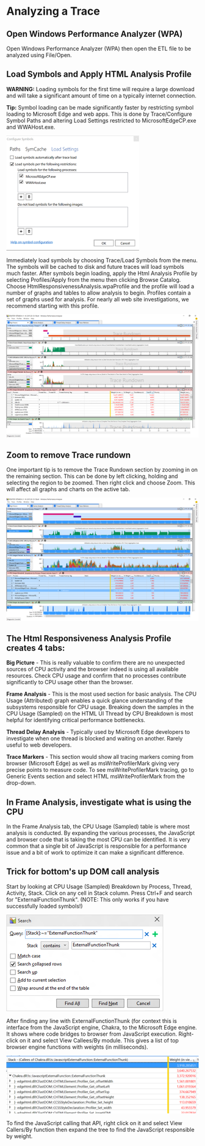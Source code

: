 # Analyzing a Trace

## Open Windows Performance Analyzer (WPA)
Open Windows Performance Analyzer (WPA) then open the ETL file to be analyzed using File/Open.

## Load Symbols and Apply HTML Analysis Profile
**WARNING:** Loading symbols for the first time will require a large download and will take a significant amount of time on a typically internet connection.

**Tip:** Symbol loading can be made significantly faster by restricting symbol loading to Microsoft Edge and web apps. This is done by Trace/Configure Symbol Paths and altering Load Settings restricted to MicrosoftEdgeCP.exe and WWAHost.exe.

![Symbol Restrictions](media/WPA-SymbolRestrictions.PNG)

Immediately load symbols by choosing Trace/Load Symbols from the menu. The symbols will be cached to disk and future traces will load symbols much faster. After symbols begin loading, apply the Html Analysis Profile by selecting Profiles/Apply from the menu then clicking Browse Catalog. Choose HtmlResponsivenessAnalysis.wpaProfile and the profile will load a number of graphs and tables to allow analysis to begin. Profiles contain a set of graphs used for analysis. For nearly all web site investigations, we recommend starting with this profile. 

![Big Picture](media/WPA-BigPicture.PNG)

## Zoom to remove Trace rundown
One important tip is to remove the Trace Rundown section by zooming in on the remaining section. This can be done by left clicking, holding and selecting the region to be zoomed. Then right click and choose Zoom. This will affect all graphs and charts on the active tab.

![Post Zoom](media/WPA-PostZoom.PNG)

## The Html Responsiveness Analysis Profile creates 4 tabs:
**Big Picture** - This is really valuable to confirm there are no unexpected sources of CPU activity and the browser indeed is using all available resources. Check CPU usage and confirm that no processes contribute significantly to CPU usage other than the browser.

**Frame Analysis** - This is the most used section for basic analysis. The CPU Usage (Attributed) graph enables a quick glance understanding of the subsystems responsible for CPU usage. Breaking down the samples in the CPU Usage (Sampled) on the HTML UI Thread by CPU Breakdown is most helpful for identifying critical performance bottlenecks.

**Thread Delay Analysis** - Typically used by Microsoft Edge developers to investigate when one thread is blocked and waiting on another. Rarely useful to web developers.

**Trace Markers** - This section would show all tracing markers coming from browser (Microsoft Edge) as well as  msWriteProfilerMark giving very precise points to measure code. To see msWriteProfilerMark tracing, go to Generic Events section and select HTML msWriteProfilerMark from the drop-down.

## In Frame Analysis, investigate what is using the CPU
In the Frame Analysis tab, the CPU Usage (Sampled) table is where most analysis is conducted. By expanding the various processes, the JavaScript and browser code that is taking the most CPU can be identified. It is very common that a single bit of JavaScript is responsible for a performance issue and a bit of work to optimize it can make a significant difference.

## Trick for bottom's up DOM call analysis
Start by looking at CPU Usage (Sampled) Breakdown by Process, Thread, Activity, Stack. Click on any cell in Stack column. Press Ctrl+F and search for "ExternalFunctionThunk". (NOTE: This only works if you have successfully loaded symbols!)

![Search For ExternalFunctionThunk](media/WPA-ExternalFunctionThunk.png)

After finding any line with ExternalFunctionThunk (for context this is interface from the JavaScript engine, Chakra, to the Microsoft Edge engine. It shows where code bridges to browser from JavaScript execution. Right-click on it and select View Callees/By module. This gives a list of top browser engine functions with weights (in milliseconds).

![View Callees](media/WPA-ViewCallees.png)

To find the JavaScript calling that API, right click on it and select View Callers/By function then expand the tree to find the JavaScript responsible by weight.
